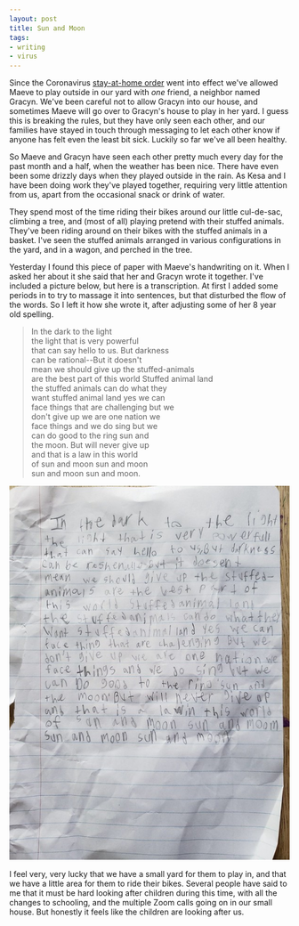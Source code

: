 ```yaml
---
layout: post
title: Sun and Moon
tags:
- writing
- virus
---
```



Since the Coronavirus [stay-at-home order] went into effect we've allowed Maeve
to play outside in our yard with *one* friend, a neighbor named Gracyn. We've been
careful not to allow Gracyn into our house, and sometimes Maeve will go over to
Gracyn's house to play in her yard. I guess this is breaking the rules, but they
have only seen each other, and our families have stayed in touch through
messaging to let each other know if anyone has felt even the least bit sick.
Luckily so far we've all been healthy.

So Maeve and Gracyn have seen each other pretty much every day for the past
month and a half, when the weather has been nice. There have even been some
drizzly days when they played outside in the rain. As Kesa and I have been doing
work they've played together, requiring very little attention from us, apart
from the occasional snack or drink of water.

They spend most of the time riding their bikes around our little cul-de-sac,
climbing a tree, and (most of all) playing pretend with their stuffed animals.
They've been riding around on their bikes with the stuffed animals in a basket.
I've seen the stuffed animals arranged in various configurations in the yard,
and in a wagon, and perched in the tree.

Yesterday I found this piece of paper with Maeve's handwriting on it. When I
asked her about it she said that her and Gracyn wrote it together. I've included
a picture below, but here is a transcription. At first I added some periods in
to try to massage it into sentences, but that disturbed the flow of the words.
So I left it how she wrote it, after adjusting some of her 8 year old spelling.

<blockquote>

In the dark to the light  
the light that is very powerful  
that can say hello to us. But darkness  
can be rational--But it doesn't  
mean we should give up the stuffed-animals  
are the best part of this world Stuffed animal land  
the stuffed animals can do what they  
want stuffed animal land yes we can  
face things that are challenging but we  
don't give up we are one nation we  
face things and we do sing but we  
can do good to the ring sun and  
the moon. But will never give up  
and that is a law in this world  
of sun and moon sun and moon  
sun and moon sun and moon.  

</blockquote>

<a href="https://www.flickr.com/photos/inkdroid/49896856988/">
  <img class="img-responsive" src="/images/sun-and-moon.jpg">
</a>

I feel very, very lucky that we have a small yard for them to play in, and that
we have a little area for them to ride their bikes. Several people have said to
me that it must be hard looking after children during this time, with all the
changes to schooling, and the multiple Zoom calls going on in our small house.
But honestly it feels like the children are looking after us.

[stay-at-home order]: https://governor.maryland.gov/2020/03/30/as-covid-19-crisis-escalates-in-capital-region-governor-hogan-issues-stay-at-home-order-effective-tonight/
